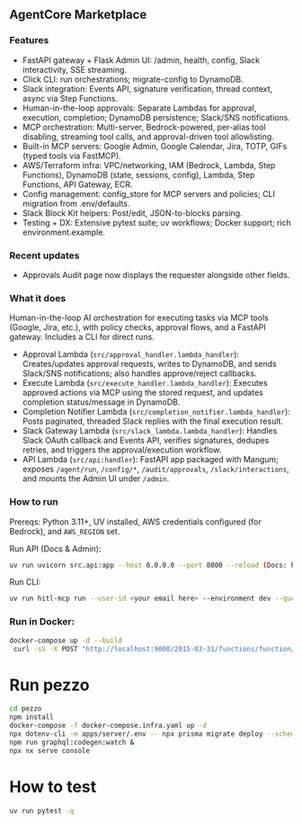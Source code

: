 ## AgentCore Marketplace

### Features

- FastAPI gateway + Flask Admin UI: /admin, health, config, Slack interactivity, SSE streaming.
- Click CLI: run orchestrations; migrate-config to DynamoDB.
- Slack integration: Events API, signature verification, thread context, async via Step Functions.
- Human-in-the-loop approvals: Separate Lambdas for approval, execution, completion; DynamoDB persistence; Slack/SNS notifications.
- MCP orchestration: Multi-server, Bedrock-powered, per-alias tool disabling, streaming tool calls, and approval-driven tool allowlisting.
- Built-in MCP servers: Google Admin, Google Calendar, Jira, TOTP, GIFs (typed tools via FastMCP).
- AWS/Terraform infra: VPC/networking, IAM (Bedrock, Lambda, Step Functions), DynamoDB (state, sessions, config), Lambda, Step Functions, API Gateway, ECR.
- Config management: config_store for MCP servers and policies; CLI migration from .env/defaults.
- Slack Block Kit helpers: Post/edit, JSON-to-blocks parsing.
- Testing + DX: Extensive pytest suite; uv workflows; Docker support; rich environment.example.

### Recent updates

- Approvals Audit page now displays the requester alongside other fields.

### What it does

Human-in-the-loop AI orchestration for executing tasks via MCP tools (Google, Jira, etc.), with policy checks, approval flows, and a FastAPI gateway. Includes a CLI for direct runs.

- Approval Lambda (`src/approval_handler.lambda_handler`): Creates/updates approval requests, writes to DynamoDB, and sends Slack/SNS notifications; also handles approve/reject callbacks.
- Execute Lambda (`src/execute_handler.lambda_handler`): Executes approved actions via MCP using the stored request, and updates completion status/message in DynamoDB.
- Completion Notifier Lambda (`src/completion_notifier.lambda_handler`): Posts paginated, threaded Slack replies with the final execution result.
- Slack Gateway Lambda (`src/slack_lambda.lambda_handler`): Handles Slack OAuth callback and Events API, verifies signatures, dedupes retries, and triggers the approval/execution workflow.
- API Lambda (`src/api:handler`): FastAPI app packaged with Mangum; exposes `/agent/run`, `/config/*`, `/audit/approvals`, `/slack/interactions`, and mounts the Admin UI under `/admin`.

### How to run

Prereqs: Python 3.11+, UV installed, AWS credentials configured (for Bedrock), and `AWS_REGION` set.

Run API (Docs & Admin): 
```bash
uv run uvicorn src.api:app --host 0.0.0.0 --port 8000 --reload (Docs: http://localhost:8000/docs, Admin: http://localhost:8000/admin)
```
Run CLI: 
```bash
uv run hitl-mcp run --user-id <your email here> --environment dev --query "<your query here>"
```
### Run in Docker:
```bash
docker-compose up -d --build
 curl -sS -X POST "http://localhost:9000/2015-03-31/functions/function/invocations" -H "Content-Type: application/json" -d '{"request_id":"02d6b735f14fde47d7f0c5896031c238db719793b3f2d0e2b23e0daf5cb63e76"}'
```
# Run pezzo
```bash
cd pezzo
npm install
docker-compose -f docker-compose.infra.yaml up -d
npx dotenv-cli -e apps/server/.env -- npx prisma migrate deploy --schema apps/server/prisma/schema.prisma &
npm run graphql:codegen:watch &
npx nx serve console 
```
# How to test

```bash
uv run pytest -q
```

